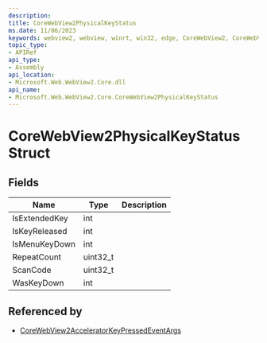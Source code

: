 ```yaml
---
description: 
title: CoreWebView2PhysicalKeyStatus
ms.date: 11/06/2023
keywords: webview2, webview, winrt, win32, edge, CoreWebView2, CoreWebView2Controller, browser control, edge html, CoreWebView2PhysicalKeyStatus
topic_type:
- APIRef
api_type:
- Assembly
api_location:
- Microsoft.Web.WebView2.Core.dll
api_name:
- Microsoft.Web.WebView2.Core.CoreWebView2PhysicalKeyStatus
---
```


# CoreWebView2PhysicalKeyStatus Struct

## Fields
| Name | Type | Description |
|---|---|---|
| IsExtendedKey | int |  |
| IsKeyReleased | int |  |
| IsMenuKeyDown | int |  |
| RepeatCount | uint32_t |  |
| ScanCode | uint32_t |  |
| WasKeyDown | int |  |


## Referenced by

- [CoreWebView2AcceleratorKeyPressedEventArgs](corewebview2acceleratorkeypressedeventargs.md)
